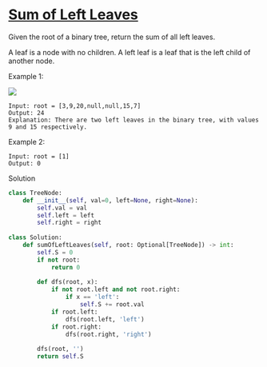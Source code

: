# [Sum of Left Leaves](https://leetcode.com/problems/sum-of-left-leaves/)

Given the root of a binary tree, return the sum of all left leaves.

A leaf is a node with no children. A left leaf is a leaf that is the left child of another node.

Example 1:

![](https://assets.leetcode.com/uploads/2021/04/08/leftsum-tree.jpg)

```
Input: root = [3,9,20,null,null,15,7]
Output: 24
Explanation: There are two left leaves in the binary tree, with values 9 and 15 respectively.
```
Example 2:
```
Input: root = [1]
Output: 0
```
Solution
```python
class TreeNode:
    def __init__(self, val=0, left=None, right=None):
        self.val = val
        self.left = left
        self.right = right
        
class Solution:
    def sumOfLeftLeaves(self, root: Optional[TreeNode]) -> int:
        self.S = 0
        if not root:
            return 0
        
        def dfs(root, x):
            if not root.left and not root.right:
                if x == 'left':
                    self.S += root.val
            if root.left:
                dfs(root.left, 'left')
            if root.right:
                dfs(root.right, 'right')
        
        dfs(root, '')
        return self.S
```